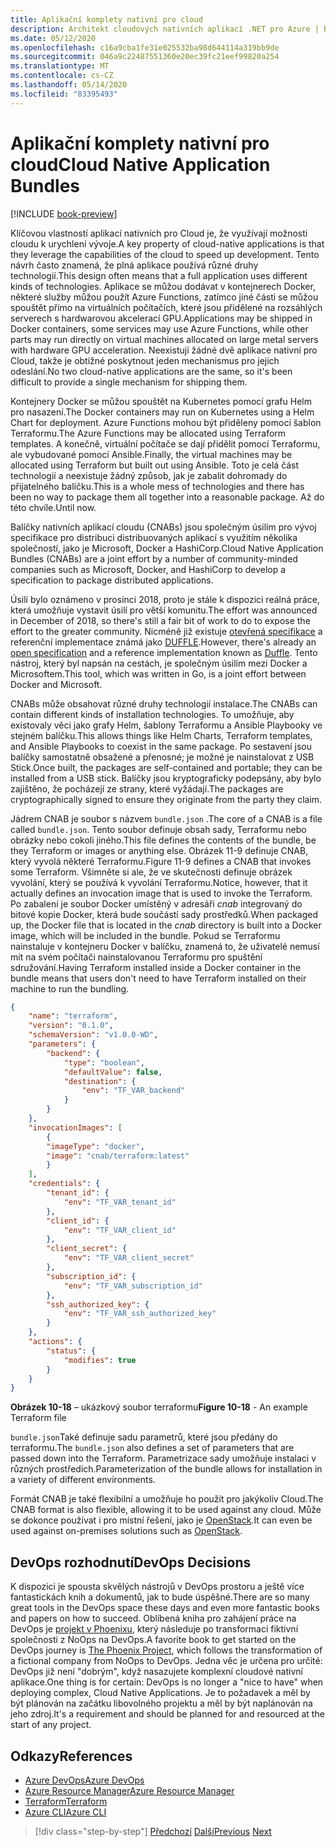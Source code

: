 ```yaml
---
title: Aplikační komplety nativní pro cloud
description: Architekt cloudových nativních aplikací .NET pro Azure | Balíčky nativních aplikací cloudu
ms.date: 05/12/2020
ms.openlocfilehash: c16a9cba1fe31e025532ba98d644114a319bb9de
ms.sourcegitcommit: 046a9c22487551360e20ec39fc21eef99820a254
ms.translationtype: MT
ms.contentlocale: cs-CZ
ms.lasthandoff: 05/14/2020
ms.locfileid: "83395493"
---
```

# <a name="cloud-native-application-bundles"></a><span data-ttu-id="7baa0-103">Aplikační komplety nativní pro cloud</span><span class="sxs-lookup"><span data-stu-id="7baa0-103">Cloud Native Application Bundles</span></span>

[!INCLUDE [book-preview](../../../includes/book-preview.md)]

<span data-ttu-id="7baa0-104">Klíčovou vlastností aplikací nativních pro Cloud je, že využívají možnosti cloudu k urychlení vývoje.</span><span class="sxs-lookup"><span data-stu-id="7baa0-104">A key property of cloud-native applications is that they leverage the capabilities of the cloud to speed up development.</span></span> <span data-ttu-id="7baa0-105">Tento návrh často znamená, že plná aplikace používá různé druhy technologií.</span><span class="sxs-lookup"><span data-stu-id="7baa0-105">This design often means that a full application uses different kinds of technologies.</span></span> <span data-ttu-id="7baa0-106">Aplikace se můžou dodávat v kontejnerech Docker, některé služby můžou použít Azure Functions, zatímco jiné části se můžou spouštět přímo na virtuálních počítačích, které jsou přidělené na rozsáhlých serverech s hardwarovou akcelerací GPU.</span><span class="sxs-lookup"><span data-stu-id="7baa0-106">Applications may be shipped in Docker containers, some services may use Azure Functions, while other parts may run directly on virtual machines allocated on large metal servers with hardware GPU acceleration.</span></span> <span data-ttu-id="7baa0-107">Neexistují žádné dvě aplikace nativní pro Cloud, takže je obtížné poskytnout jeden mechanismus pro jejich odeslání.</span><span class="sxs-lookup"><span data-stu-id="7baa0-107">No two cloud-native applications are the same, so it's been difficult to provide a single mechanism for shipping them.</span></span>

<span data-ttu-id="7baa0-108">Kontejnery Docker se můžou spouštět na Kubernetes pomocí grafu Helm pro nasazení.</span><span class="sxs-lookup"><span data-stu-id="7baa0-108">The Docker containers may run on Kubernetes using a Helm Chart for deployment.</span></span> <span data-ttu-id="7baa0-109">Azure Functions mohou být přiděleny pomocí šablon Terraformu.</span><span class="sxs-lookup"><span data-stu-id="7baa0-109">The Azure Functions may be allocated using Terraform templates.</span></span> <span data-ttu-id="7baa0-110">A konečně, virtuální počítače se dají přidělit pomocí Terraformu, ale vybudované pomocí Ansible.</span><span class="sxs-lookup"><span data-stu-id="7baa0-110">Finally, the virtual machines may be allocated using Terraform but built out using Ansible.</span></span> <span data-ttu-id="7baa0-111">Toto je celá část technologií a neexistuje žádný způsob, jak je zabalit dohromady do přijatelného balíčku.</span><span class="sxs-lookup"><span data-stu-id="7baa0-111">This is a whole mess of technologies and there has been no way to package them all together into a reasonable package.</span></span> <span data-ttu-id="7baa0-112">Až do této chvíle.</span><span class="sxs-lookup"><span data-stu-id="7baa0-112">Until now.</span></span>

<span data-ttu-id="7baa0-113">Balíčky nativních aplikací cloudu (CNABs) jsou společným úsilím pro vývoj specifikace pro distribuci distribuovaných aplikací s využitím několika společností, jako je Microsoft, Docker a HashiCorp.</span><span class="sxs-lookup"><span data-stu-id="7baa0-113">Cloud Native Application Bundles (CNABs) are a joint effort by a number of community-minded companies such as Microsoft, Docker, and HashiCorp to develop a specification to package distributed applications.</span></span>

<span data-ttu-id="7baa0-114">Úsilí bylo oznámeno v prosinci 2018, proto je stále k dispozici reálná práce, která umožňuje vystavit úsilí pro větší komunitu.</span><span class="sxs-lookup"><span data-stu-id="7baa0-114">The effort was announced in December of 2018, so there's still a fair bit of work to do to expose the effort to the greater community.</span></span> <span data-ttu-id="7baa0-115">Nicméně již existuje [otevřená specifikace](https://github.com/deislabs/cnab-spec) a referenční implementace známá jako [DUFFLE](https://duffle.sh/).</span><span class="sxs-lookup"><span data-stu-id="7baa0-115">However, there's already an [open specification](https://github.com/deislabs/cnab-spec) and a reference implementation known as [Duffle](https://duffle.sh/).</span></span> <span data-ttu-id="7baa0-116">Tento nástroj, který byl napsán na cestách, je společným úsilím mezi Docker a Microsoftem.</span><span class="sxs-lookup"><span data-stu-id="7baa0-116">This tool, which was written in Go, is a joint effort between Docker and Microsoft.</span></span>

<span data-ttu-id="7baa0-117">CNABs může obsahovat různé druhy technologií instalace.</span><span class="sxs-lookup"><span data-stu-id="7baa0-117">The CNABs can contain different kinds of installation technologies.</span></span> <span data-ttu-id="7baa0-118">To umožňuje, aby existovaly věci jako grafy Helm, šablony Terraformu a Ansible Playbooky ve stejném balíčku.</span><span class="sxs-lookup"><span data-stu-id="7baa0-118">This allows things like Helm Charts, Terraform templates, and Ansible Playbooks to coexist in the same package.</span></span> <span data-ttu-id="7baa0-119">Po sestavení jsou balíčky samostatně obsažené a přenosné; je možné je nainstalovat z USB Stick.</span><span class="sxs-lookup"><span data-stu-id="7baa0-119">Once built, the packages are self-contained and portable; they can be installed from a USB stick.</span></span>  <span data-ttu-id="7baa0-120">Balíčky jsou kryptograficky podepsány, aby bylo zajištěno, že pocházejí ze strany, které vyžádají.</span><span class="sxs-lookup"><span data-stu-id="7baa0-120">The packages are cryptographically signed to ensure they originate from the party they claim.</span></span>

<span data-ttu-id="7baa0-121">Jádrem CNAB je soubor s názvem `bundle.json` .</span><span class="sxs-lookup"><span data-stu-id="7baa0-121">The core of a CNAB is a file called `bundle.json`.</span></span> <span data-ttu-id="7baa0-122">Tento soubor definuje obsah sady, Terraformu nebo obrázky nebo cokoli jiného.</span><span class="sxs-lookup"><span data-stu-id="7baa0-122">This file defines the contents of the bundle, be they Terraform or images or anything else.</span></span> <span data-ttu-id="7baa0-123">Obrázek 11-9 definuje CNAB, který vyvolá některé Terraformu.</span><span class="sxs-lookup"><span data-stu-id="7baa0-123">Figure 11-9 defines a CNAB that invokes some Terraform.</span></span> <span data-ttu-id="7baa0-124">Všimněte si ale, že ve skutečnosti definuje obrázek vyvolání, který se používá k vyvolání Terraformu.</span><span class="sxs-lookup"><span data-stu-id="7baa0-124">Notice, however, that it actually defines an invocation image that is used to invoke the Terraform.</span></span> <span data-ttu-id="7baa0-125">Po zabalení je soubor Docker umístěný v adresáři *cnab* integrovaný do bitové kopie Docker, která bude součástí sady prostředků.</span><span class="sxs-lookup"><span data-stu-id="7baa0-125">When packaged up, the Docker file that is located in the *cnab* directory is built into a Docker image, which will be included in the bundle.</span></span> <span data-ttu-id="7baa0-126">Pokud se Terraformu nainstaluje v kontejneru Docker v balíčku, znamená to, že uživatelé nemusí mít na svém počítači nainstalovanou Terraformu pro spuštění sdružování.</span><span class="sxs-lookup"><span data-stu-id="7baa0-126">Having Terraform installed inside a Docker container in the bundle means that users don't need to have Terraform installed on their machine to run the bundling.</span></span>

```json
{
    "name": "terraform",
    "version": "0.1.0",
    "schemaVersion": "v1.0.0-WD",
    "parameters": {
        "backend": {
            "type": "boolean",
            "defaultValue": false,
            "destination": {
                "env": "TF_VAR_backend"
            }
        }
    },
    "invocationImages": [
        {
        "imageType": "docker",
        "image": "cnab/terraform:latest"
        }
    ],
    "credentials": {
        "tenant_id": {
            "env": "TF_VAR_tenant_id"
        },
        "client_id": {
            "env": "TF_VAR_client_id"
        },
        "client_secret": {
            "env": "TF_VAR_client_secret"
        },
        "subscription_id": {
            "env": "TF_VAR_subscription_id"
        },
        "ssh_authorized_key": {
            "env": "TF_VAR_ssh_authorized_key"
        }
    },
    "actions": {
        "status": {
            "modifies": true
        }
    }
}
```

<span data-ttu-id="7baa0-127">**Obrázek 10-18** – ukázkový soubor terraformu</span><span class="sxs-lookup"><span data-stu-id="7baa0-127">**Figure 10-18** - An example Terraform file</span></span>

<span data-ttu-id="7baa0-128">`bundle.json`Také definuje sadu parametrů, které jsou předány do terraformu.</span><span class="sxs-lookup"><span data-stu-id="7baa0-128">The `bundle.json` also defines a set of parameters that are passed down into the Terraform.</span></span> <span data-ttu-id="7baa0-129">Parametrizace sady umožňuje instalaci v různých prostředích.</span><span class="sxs-lookup"><span data-stu-id="7baa0-129">Parameterization of the bundle allows for installation in a variety of different environments.</span></span>

<span data-ttu-id="7baa0-130">Formát CNAB je také flexibilní a umožňuje ho použít pro jakýkoliv Cloud.</span><span class="sxs-lookup"><span data-stu-id="7baa0-130">The CNAB format is also flexible, allowing it to be used against any cloud.</span></span> <span data-ttu-id="7baa0-131">Může se dokonce používat i pro místní řešení, jako je [OpenStack](https://www.openstack.org/).</span><span class="sxs-lookup"><span data-stu-id="7baa0-131">It can even be used against on-premises solutions such as [OpenStack](https://www.openstack.org/).</span></span>

## <a name="devops-decisions"></a><span data-ttu-id="7baa0-132">DevOps rozhodnutí</span><span class="sxs-lookup"><span data-stu-id="7baa0-132">DevOps Decisions</span></span>

<span data-ttu-id="7baa0-133">K dispozici je spousta skvělých nástrojů v DevOps prostoru a ještě více fantastickách knih a dokumentů, jak to bude úspěšné.</span><span class="sxs-lookup"><span data-stu-id="7baa0-133">There are so many great tools in the DevOps space these days and even more fantastic books and papers on how to succeed.</span></span> <span data-ttu-id="7baa0-134">Oblíbená kniha pro zahájení práce na DevOps je [projekt v Phoenixu](https://www.oreilly.com/library/view/the-phoenix-project/9781457191350/), který následuje po transformaci fiktivní společnosti z NoOps na DevOps.</span><span class="sxs-lookup"><span data-stu-id="7baa0-134">A favorite book to get started on the DevOps journey is [The Phoenix Project](https://www.oreilly.com/library/view/the-phoenix-project/9781457191350/), which follows the transformation of a fictional company from NoOps to DevOps.</span></span> <span data-ttu-id="7baa0-135">Jedna věc je určena pro určité: DevOps již není "dobrým", když nasazujete komplexní cloudové nativní aplikace.</span><span class="sxs-lookup"><span data-stu-id="7baa0-135">One thing is for certain: DevOps is no longer a "nice to have" when deploying complex, Cloud Native Applications.</span></span> <span data-ttu-id="7baa0-136">Je to požadavek a měl by být plánován na začátku libovolného projektu a měl by být naplánován na jeho zdroj.</span><span class="sxs-lookup"><span data-stu-id="7baa0-136">It's a requirement and should be planned for and resourced at the start of any project.</span></span>

## <a name="references"></a><span data-ttu-id="7baa0-137">Odkazy</span><span class="sxs-lookup"><span data-stu-id="7baa0-137">References</span></span>

- [<span data-ttu-id="7baa0-138">Azure DevOps</span><span class="sxs-lookup"><span data-stu-id="7baa0-138">Azure DevOps</span></span>](https://azure.microsoft.com/services/devops/)
- [<span data-ttu-id="7baa0-139">Azure Resource Manager</span><span class="sxs-lookup"><span data-stu-id="7baa0-139">Azure Resource Manager</span></span>](https://azure.microsoft.com/documentation/articles/resource-group-overview/)
- [<span data-ttu-id="7baa0-140">Terraform</span><span class="sxs-lookup"><span data-stu-id="7baa0-140">Terraform</span></span>](https://www.terraform.io/)
- [<span data-ttu-id="7baa0-141">Azure CLI</span><span class="sxs-lookup"><span data-stu-id="7baa0-141">Azure CLI</span></span>](https://docs.microsoft.com/cli/azure/)

>[!div class="step-by-step"]
><span data-ttu-id="7baa0-142">[Předchozí](infrastructure-as-code.md) 
> [Další](summary.md)</span><span class="sxs-lookup"><span data-stu-id="7baa0-142">[Previous](infrastructure-as-code.md)
[Next](summary.md)</span></span>
